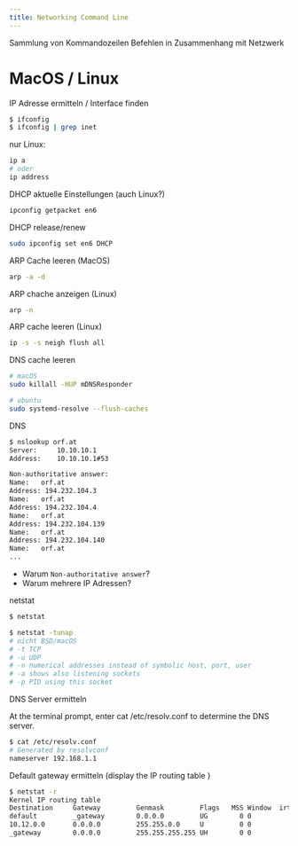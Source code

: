 ```yaml
---
title: Networking Command Line
---
```




Sammlung von Kommandozeilen Befehlen in Zusammenhang mit Netzwerk




# MacOS / Linux

IP Adresse ermitteln / Interface finden

```bash
$ ifconfig
$ ifconfig | grep inet
```

nur Linux:

```bash
ip a
# oder
ip address
```

DHCP aktuelle Einstellungen (auch Linux?)

```bash
ipconfig getpacket en6
```



DHCP release/renew

```bash
sudo ipconfig set en6 DHCP
```



ARP Cache leeren (MacOS)

```bash
arp -a -d
```

ARP chache anzeigen (Linux)

```bash
arp -n
```

ARP cache leeren (Linux)

```bash
ip -s -s neigh flush all
```



DNS cache leeren

```bash
# macOS
sudo killall -HUP mDNSResponder

# ubuntu
sudo systemd-resolve --flush-caches
```




DNS

```bash
$ nslookup orf.at
Server:		10.10.10.1
Address:	10.10.10.1#53

Non-authoritative answer:
Name:	orf.at
Address: 194.232.104.3
Name:	orf.at
Address: 194.232.104.4
Name:	orf.at
Address: 194.232.104.139
Name:	orf.at
Address: 194.232.104.140
Name:	orf.at
...
```

- Warum `Non-authoritative answer`?
- Warum mehrere IP Adressen?



netstat

```bash
$ netstat

$ netstat -tunap
# nicht BSD/macOS
# -t TCP
# -u UDP
# -n numerical addresses instead of symbolic host, port, user
# -a shows also listening sockets
# -p PID using this socket
```



DNS Server ermitteln

At the terminal prompt, enter cat /etc/resolv.conf to determine the DNS server. 

```bash
$ cat /etc/resolv.conf 
# Generated by resolvconf 
nameserver 192.168.1.1 
```



Default gateway ermitteln (display the IP routing table )

```bash
$ netstat -r
Kernel IP routing table
Destination     Gateway         Genmask         Flags   MSS Window  irtt Iface
default         _gateway        0.0.0.0         UG        0 0          0 enp0s3
10.12.0.0       0.0.0.0         255.255.0.0     U         0 0          0 enp0s3
_gateway        0.0.0.0         255.255.255.255 UH        0 0          0 enp0s3
```







